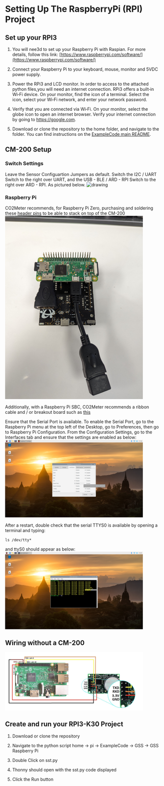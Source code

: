 # Setting Up The RaspberryPi (RPI) Project

## Set up your RPI3

1. You will nee3d to set up your Raspberry Pi with Raspian. For more details, follow this link: [https://www.raspberrypi.com/software/](https://www.raspberrypi.com/software/)

2. Connect your Raspberry Pi to your keyboard, mouse, monitor and 5VDC power supply.

3. Power the RPi3 and LCD monitor. In order to access to the attached python files,you will need an internet connection. RPi3 offers a built‐in Wi‐Fi device. On your monitor, find the icon of a terminal. Select the icon, select your Wi‐Fi network, and enter your network password.

4. Verify that you are connected via Wi‐Fi. On your monitor, select the globe icon to open an internet browser. Verify your internet connection by going to https://google.com.

5. Download or clone the repository to the home folder, and navigate to the folder.  You can find instructions on the [ExampleCode main README](https://github.com/co2meter-org/ExampleCode).


## CM-200 Setup
### Switch Settings
Leave the Sensor Configuartion Jumpers as default.  Switch the I2C / UART Switch to the right over UART, and the USB - BLE / ARD - RPI Switch to the right over ARD - RPI.  As pictured below.
<img src="./assets/cm200-se11-arduino-uart.jpg" alt="drawing" width="450"/>

### Raspberry Pi
CO2Meter recommends, for Raspberry Pi Zero, purchasing and soldering these [header pins](https://www.amazon.com/gp/product/B084Q4W1PW/ref=ox_sc_act_title_1?smid=A12R7FMO56ISX4&psc=1) to be able to stack on top of the CM-200
<img src="./assets/cm200-rpi.jpg" alt="drawing" width="450"/>

Additionally, with a Raspberry Pi SBC, CO2Meter recommends a ribbon cable and / or breakout board such as [this](https://www.amazon.com/gp/product/B08D3S6FGH/ref=ppx_yo_dt_b_asin_title_o02_s00?ie=UTF8&psc=1)

Ensure that the Serial Port is available.  To enable the Serial Port, go to the Raspberry Pi menu at the top left of the Desktop, go to Preferences, then go to Raspberry Pi Configuration.  From the Configuration Settings, go to the Interfaces tab and ensure that the settings are enabled as below:
<img src="./assets/rpi_enable_serial.png" alt="drawing" width="450"/>

After a restart, double check that the serial TTYS0 is available by opening a terminal and typing:
```
ls /dev/tty*
```

and ttyS0 should appear as below:
<img src="./assets/rpi_ttys0.png" alt="drawing" width="450"/>

## Wiring without a CM-200

<img src="./assets/gss-rpi-wiring.png" alt="drawing" width="450"/>

## Create and run your RPI3-K30 Project
   1. Download or clone the repository

   2. Navigate to the python script home -> pi -> ExampleCode -> GSS -> GSS Raspberry Pi

   3. Double Click on sst.py

   4. Thonny should open with the sst.py code displayed

   5. Click the Run button
